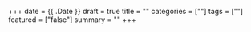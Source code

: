+++
date = {{ .Date }}
draft = true
title = ""
categories = [""]
tags = [""]
featured = ["false"]
summary = ""
+++
